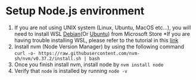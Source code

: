 # Setup Node.js environment

1. If you are not using UNIX system (Linux, Ubuntu, MacOS etc...), you will need to install WSL [Debian](https://www.microsoft.com/store/productId/9MSVKQC78PK6)(Or [Ubuntu](https://www.microsoft.com/store/productId/9NBLGGH4MSV6)) from Microsoft Store
  *If you are having trouble installing WSL, please refer to the tutorial in this [link](https://docs.microsoft.com/en-us/windows/wsl/install-win10)
2. Install nvm (Node Version Manager) by using the following command `curl -o- https://raw.githubusercontent.com/nvm-sh/nvm/v0.37.2/install.sh | bash`
3. Once you finish install nvm, install node by `nvm install node`
4. Verify that `node` is installed by running `node -v`
